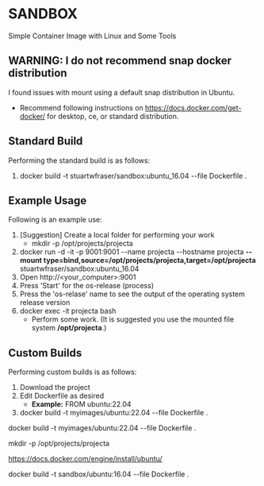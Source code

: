 # SANDBOX
Simple Container Image with Linux and Some Tools

## WARNING: I do not recommend snap docker distribution
I found issues with mount using a default snap distribution in Ubuntu. 
* Recommend following instructions on https://docs.docker.com/get-docker/ for desktop, ce, or standard distribution.

## Standard Build
Performing the standard build is as follows:

1. docker build -t stuartwfraser/sandbox:ubuntu_16.04 --file Dockerfile .

## Example Usage
Following is an example use:

1. [Suggestion] Create a local folder for performing your work
    * mkdir -p /opt/projects/projecta
2. docker run -d -it -p 9001:9001 --name projecta --hostname projecta **--mount type=bind,source=/opt/projects/projecta,target=/opt/projecta** stuartwfraser/sandbox:ubuntu_16.04
3. Open http://<your_computer>:9001
4. Press 'Start' for the os-release (process)
5. Press the 'os-relase' name to see the output of the operating system release version
6. docker exec -it projecta bash
    * Perform some work. (It is suggested you use the mounted file system **/opt/projecta**.)

## Custom Builds
Performing custom builds is as follows:

1. Download the project
2. Edit Dockerfile as desired
    * **Example:** FROM ubuntu:22.04
3. docker build -t myimages/ubuntu:22.04 --file Dockerfile .

docker build -t myimages/ubuntu:22.04 --file Dockerfile .

mkdir -p /opt/projects/projecta

https://docs.docker.com/engine/install/ubuntu/

docker build -t sandbox/ubuntu:16.04 --file Dockerfile .
